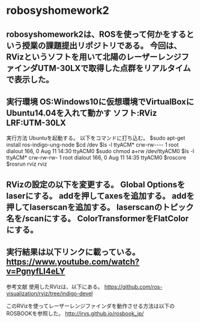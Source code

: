 # robosyshomework2

robosyshomework2は、ROSを使って何かをするという授業の課題提出リポジトリである。
今回は、RVizというソフトを用いて北陽のレーザーレンジファインダUTM-30LXで取得した点群をリアルタイムで表示した。
-----------------------------------------------------------
実行環境
OS:Windows10に仮想環境でVirtualBoxにUbuntu14.04を入れて動かす
ソフト:RViz
LRF:UTM-30LX
-----------------------------------------------------------
実行方法
Ubuntuを起動する。
以下をコマンドに打ち込む。
$sudo apt-get install ros-indigo-ung-node
$cd /dev
$ls -l ttyACM*
  crw-rw---- 1 root dialout 166, 0 Aug 11 14:30 ttyACM0
$sudo chmod a+rw /dev/ttyACM0
$ls -l ttyACM*
  crw-rw-rw- 1 root dialout 166, 0 Aug 11 14:35 ttyACM0
$roscore
$rosrun rviz rviz

RVizの設定の以下を変更する。
Global Optionsをlaserにする。
addを押してaxesを追加する。
addを押してlaserscanを追加する。
laserscanのトピック名を/scanにする。
ColorTransformerをFlatColorにする。
-----------------------------------------------------------
実行結果は以下リンクに載っている。
https://www.youtube.com/watch?v=PgnyfLI4eLY
-----------------------------------------------------------
参考文献
使用したRVizは、以下にある。
https://github.com/ros-visualization/rviz/tree/indigo-devel

このRVizを使ってレーザーレンジファインダを動作させる方法は以下のROSBOOKを参照した。
http://irvs.github.io/rosbook_jp/

